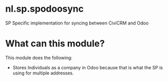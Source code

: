 nl.sp.spodoosync
================

SP Specific implementation for syncing between CiviCRM and Odoo

What can this module?
=====================

This module does the following:
- Stores Individuals as a company in Odoo because that is what the SP is using for multiple addresses.
